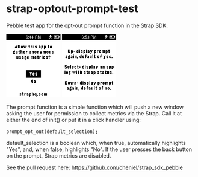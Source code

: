 strap-optout-prompt-test
========================

Pebble test app for the opt-out prompt function in the Strap SDK.

   ![alt text](https://github.com/cheniel/strap-optout-prompt-test/raw/master/screenshots/screenshot.png "Prompt Screenshot")
   ![alt text](https://github.com/cheniel/strap-optout-prompt-test/raw/master/screenshots/instructions.png "Instructions Screenshot")

The prompt function is a simple function which will push a new window asking the user for permission to collect metrics via the Strap. Call it at either the end of init() or put it in a click handler using:
   ```
   prompt_opt_out(default_selection);
   ```
   default_selection is a boolean which, when true, automatically highlights "Yes", and, when false, highlights "No". If the user presses the back button on the prompt, Strap metrics are disabled.

See the pull request here: https://github.com/cheniel/strap_sdk_pebble
